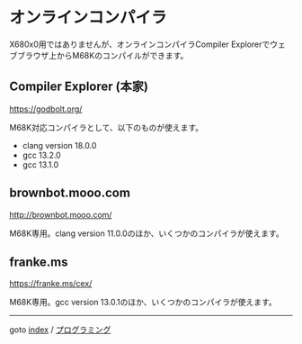 # オンラインコンパイラ

X680x0用ではありませんが、オンラインコンパイラCompiler Explorerでウェブブラウザ上からM68Kのコンパイルができます。


## Compiler Explorer (本家)
https://godbolt.org/

M68K対応コンパイラとして、以下のものが使えます。
* clang version 18.0.0
* gcc 13.2.0
* gcc 13.1.0

## brownbot.mooo.com
http://brownbot.mooo.com/

M68K専用。clang version 11.0.0のほか、いくつかのコンパイラが使えます。

## franke.ms
https://franke.ms/cex/

M68K専用。gcc version 13.0.1のほか、いくつかのコンパイラが使えます。


----
goto [index](../README.md) / [プログラミング](./README.md)
